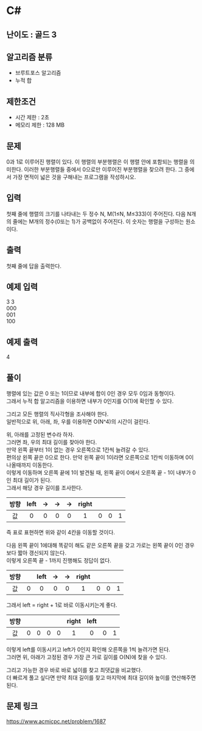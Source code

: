 # C#

## 난이도 : 골드 3

## 알고리즘 분류
  - 브루트포스 알고리즘
  - 누적 합

## 제한조건
  - 시간 제한 : 2초
  - 메모리 제한 : 128 MB

## 문제
0과 1로 이루어진 행렬이 있다. 이 행렬의 부분행렬은 이 행렬 안에 포함되는 행렬을 의미한다. 이러한 부분행렬들 중에서 0으로만 이루어진 부분행렬을 찾으려 한다. 그 중에서 가장 면적이 넓은 것을 구해내는 프로그램을 작성하시오.<br/>


## 입력
첫째 줄에 행렬의 크기를 나타내는 두 정수 N, M(1≤N, M≤333)이 주어진다. 다음 N개의 줄에는 M개의 정수(0또는 1)가 공백없이 주어진다. 이 숫자는 행렬을 구성하는 원소이다.<br/>


## 출력
첫째 줄에 답을 출력한다.<br/>


## 예제 입력
3 3<br/>
000<br/>
001<br/>
100<br/>


## 예제 출력
4<br/>


## 풀이
행렬에 있는 값은 0 또는 1이므로 내부에 합이 0인 경우 모두 0임과 동형이다.<br/>
그래서 누적 합 알고리즘을 이용하면 내부가 0인지를 O(1)에 확인할 수 있다.<br/>


그리고 모든 행렬의 직사각형을 조사해야 한다.<br/>
일반적으로 위, 아래, 좌, 우를 이용하면 O(N^4)의 시간이 걸린다.<br/>


위, 아래를 고정된 변수라 하자.<br/>
그러면 좌, 우의 최대 길이를 찾아야 한다.<br/>
만약 왼쪽 끝부터 1이 없는 경우 오른쪽으로 1칸씩 늘려갈 수 있다.<br/>
편의상 왼쪽 끝은 0으로 한다. 만약 왼쪽 끝이 1이라면 오른쪽으로 1칸씩 이동하며 0이 나올때까지 이동한다.<br/>
이렇게 이동하며 오른쪽 끝에 1이 발견될 때, 왼쪽 끝이 0에서 오른쪽 끝 - 1이 내부가 0인 최대 길이가 된다.<br/>
그래서 해당 경우 길이를 조사한다.<br/>


|방향|left|→|→|→|right||||
|:---:|:---:|:---:|:---:|:---:|:---:|:---:|:---:|:---:|
|값|0|0|0|0|1|0|0|1|


즉 표로 표현하면 위와 같이 4칸을 이동할 것이다.<br/>


다음 왼쪽 끝이 1에대해 똑같이 해도 같은 오른쪽 끝을 갖고 가로는 왼쪽 끝이 0인 경우보다 짧아 갱신되지 않는다.<br/>
이렇게 오른쪽 끝 - 1까지 진행해도 정답이 없다.<br/>

|방향||left|→|→|right||||
|:---:|:---:|:---:|:---:|:---:|:---:|:---:|:---:|:---:|
|값|0|0|0|0|1|0|0|1|


그래서 left = right + 1로 바로 이동시키는게 좋다.<br/>

|방향|||||right|left|||
|:---:|:---:|:---:|:---:|:---:|:---:|:---:|:---:|:---:|
|값|0|0|0|0|1|0|0|1|


이렇게 left를 이동시키고 left가 0인지 확인해 오른쪽을 1씩 늘려가면 된다.<br/>
그러면 위, 아래가 고정된 경우 가장 큰 가로 길이를 O(N)에 찾을 수 있다.<br/>


그리고 가능한 경우 바로 바로 넓이를 찾고 최댓값을 비교했다.<br/>
더 빠르게 풀고 싶다면 만약 최대 길이를 찾고 마지막에 최대 길이와 높이를 연산해주면 된다.<br/>


## 문제 링크
https://www.acmicpc.net/problem/1687